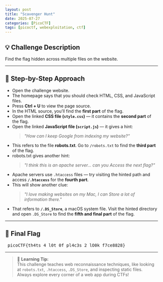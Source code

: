 ```yaml
---
layout: post
title: "Scavenger Hunt"
date: 2025-07-27
categories: [PicoCTF]
tags: [picoctf, webexploitation, ctf]
---
```


## 💡 Challenge Description  
Find the flag hidden across multiple files on the website.

---

## 🧭 Step-by-Step Approach  

- Open the challenge website.  
- The homepage says that you should check HTML, CSS, and JavaScript files.  
- Press **Ctrl + U** to view the page source.  
- In the HTML source, you’ll find the **first part** of the flag.  
- Open the linked **CSS file (`style.css`)** — it contains the **second part** of the flag.  
- Open the linked **JavaScript file (`script.js`)** — it gives a hint:  
  > *"How can I keep Google from indexing my website?"*  
- This refers to the file **robots.txt**. Go to `/robots.txt` to find the **third part** of the flag.  
- robots.txt gives another hint:  
  > *"I think this is an apache server... can you Access the next flag?"*  
- Apache servers use `.htaccess` files — try visiting the hinted path and access **`/.htaccess`** for the **fourth part**.  
- This will show another clue:  
  > *"I love making websites on my Mac, I can Store a lot of information there."*  
- That refers to **`/.DS_Store`**, a macOS system file. Visit the hinted directory and open `.DS_Store` to find the **fifth and final part** of the flag.

---

## 🎯 Final Flag 
<pre> picoCTF{th4ts_4_l0t_0f_pl4c3s_2_lO0k_f7ce8828} </pre> 


---

> 🧠 **Learning Tip:**  
> This challenge teaches web reconnaissance techniques, like looking at `robots.txt`, `.htaccess`, `.DS_Store`, and inspecting static files. Always explore every corner of a web app during CTFs!


